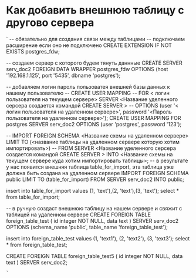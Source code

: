 # Как добавить внешнюю таблицу с другово сервера
`
-- обязательно для создания связи между таблицами
-- подключаем расширение если оно не подключено
CREATE EXTENSION IF NOT EXISTS postgres_fdw;

-- создаем сервер с которого будем тянуть даннные
CREATE SERVER serv_doc2
    FOREIGN DATA WRAPPER postgres_fdw
    OPTIONS (host '192.168.1.125', port '5435', dbname 'postgres');

-- добавляем логин пароль пользоватея внешней базы данных к нашему пользователю
-- CREATE USER MAPPING
--     FOR < логин пользователя на текущем сервере> SERVER <Название уделенного серсера создается командой CREATE SERVER > 
--     OPTIONS (user '< логин пользователя на удаленном сервере>', password '<Пароль пользователя на удаленном сервере>');
CREATE USER MAPPING
    FOR postgres SERVER serv_doc2 OPTIONS (user 'postgres', password '123');


-- IMPORT FOREIGN SCHEMA <Название схемы на удаленном сервере> LIMIT TO (<название таблицы на удаленном сервере которую хотим импортировать>)
--    FROM SERVER <Название уделенного серсера создается командой CREATE SERVER > INTO <Название схемы на текущем сервере куда хотим импортировать таблицы>;
-- в результате у нас появится внешняя таблица table_for_import, эта таблица уже должна быть создана на удаленном сервере
IMPORT FOREIGN SCHEMA public LIMIT TO (table_for_import)
    FROM SERVER serv_doc2 INTO public;

insert into table_for_import values (1, 'text'),(2, 'text'),(3, 'text');
select * from table_for_import;

-- в ручную создаст внешнюю таблицу на нашем сервере и свяжит с таблицей на удаленном сервере
CREATE FOREIGN TABLE foreign_table_test (
    id integer NOT NULL,
    data text
    )
    SERVER serv_doc2
    OPTIONS (schema_name 'public', table_name 'foreign_table_test');

insert into foreign_table_test values (1, 'text1'), (2, 'text2'), (3, 'text3');
select * from foreign_table_test;

CREATE FOREIGN TABLE foreign_table_test5 (
    id integer NOT NULL,
    data text
    )
    SERVER serv_doc2;

    `
